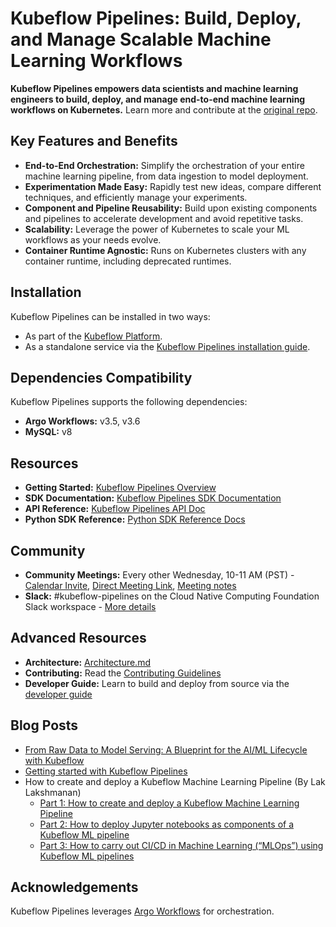# Kubeflow Pipelines: Build, Deploy, and Manage Scalable Machine Learning Workflows

**Kubeflow Pipelines empowers data scientists and machine learning engineers to build, deploy, and manage end-to-end machine learning workflows on Kubernetes.** Learn more and contribute at the [original repo](https://github.com/kubeflow/pipelines).

## Key Features and Benefits

*   **End-to-End Orchestration:** Simplify the orchestration of your entire machine learning pipeline, from data ingestion to model deployment.
*   **Experimentation Made Easy:** Rapidly test new ideas, compare different techniques, and efficiently manage your experiments.
*   **Component and Pipeline Reusability:**  Build upon existing components and pipelines to accelerate development and avoid repetitive tasks.
*   **Scalability:** Leverage the power of Kubernetes to scale your ML workflows as your needs evolve.
*   **Container Runtime Agnostic:** Runs on Kubernetes clusters with any container runtime, including deprecated runtimes.

## Installation

Kubeflow Pipelines can be installed in two ways:

*   As part of the [Kubeflow Platform](https://www.kubeflow.org/docs/started/installing-kubeflow/#kubeflow-platform).
*   As a standalone service via the [Kubeflow Pipelines installation guide](https://www.kubeflow.org/docs/components/pipelines/operator-guides/installation/).

## Dependencies Compatibility

Kubeflow Pipelines supports the following dependencies:

*   **Argo Workflows:** v3.5, v3.6
*   **MySQL:** v8

## Resources

*   **Getting Started:** [Kubeflow Pipelines Overview](https://www.kubeflow.org/docs/components/pipelines/overview/)
*   **SDK Documentation:** [Kubeflow Pipelines SDK Documentation](https://kubeflow-pipelines.readthedocs.io/en/stable/)
*   **API Reference:** [Kubeflow Pipelines API Doc](https://www.kubeflow.org/docs/components/pipelines/reference/api/kubeflow-pipeline-api-spec/)
*   **Python SDK Reference:** [Python SDK Reference Docs](https://kubeflow-pipelines.readthedocs.io/en/stable/)

## Community

*   **Community Meetings:** Every other Wednesday, 10-11 AM (PST) - [Calendar Invite](https://calendar.google.com/event?action=TEMPLATE&tmeid=NTdoNG5uMDBtcnJlYmdlOWt1c2lkY25jdmlfMjAxOTExMTNUMTgwMDAwWiBqZXNzaWV6aHVAZ29vZ2xlLmNvbQ&tmsrc=jessiezhu%40google.com&scp=ALL), [Direct Meeting Link](https://zoom.us/j/92607298595?pwd%3DVlKLUbiguGkbT9oKbaoDmCxrhbRop7.1&sa=D&source=calendar&ust=1736264977415448&usg=AOvVaw1EIkjFsKy0d4yQPptIJS3x), [Meeting notes](http://bit.ly/kfp-meeting-notes)
*   **Slack:**  #kubeflow-pipelines on the Cloud Native Computing Foundation Slack workspace - [More details](https://www.kubeflow.org/docs/about/community/#kubeflow-slack-channels)

## Advanced Resources

*   **Architecture:** [Architecture.md](docs/Architecture.md)
*   **Contributing:**  Read the [Contributing Guidelines](./CONTRIBUTING.md)
*   **Developer Guide:**  Learn to build and deploy from source via the [developer guide](./developer_guide.md)

## Blog Posts

*   [From Raw Data to Model Serving: A Blueprint for the AI/ML Lifecycle with Kubeflow](https://blog.kubeflow.org/fraud-detection-e2e/)
*   [Getting started with Kubeflow Pipelines](https://cloud.google.com/blog/products/ai-machine-learning/getting-started-kubeflow-pipelines)
*   How to create and deploy a Kubeflow Machine Learning Pipeline (By Lak Lakshmanan)
    *   [Part 1: How to create and deploy a Kubeflow Machine Learning Pipeline](https://medium.com/data-science/how-to-create-and-deploy-a-kubeflow-machine-learning-pipeline-part-1-efea7a4b650f)
    *   [Part 2: How to deploy Jupyter notebooks as components of a Kubeflow ML pipeline](https://medium.com/data-science/how-to-deploy-jupyter-notebooks-as-components-of-a-kubeflow-ml-pipeline-part-2-b1df77f4e5b3)
    *   [Part 3: How to carry out CI/CD in Machine Learning (“MLOps”) using Kubeflow ML pipelines](https://medium.com/google-cloud/how-to-carry-out-ci-cd-in-machine-learning-mlops-using-kubeflow-ml-pipelines-part-3-bdaf68082112)

## Acknowledgements

Kubeflow Pipelines leverages [Argo Workflows](https://github.com/argoproj/argo-workflows) for orchestration.